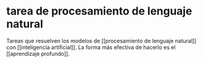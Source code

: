 # tarea de procesamiento de lenguaje natural
Tareas que resuelven los modelos de [[procesamiento de lenguaje natural]] con [[inteligencia artificial]]. La forma más efectiva de hacerlo es el [[aprendizaje profundo]].

